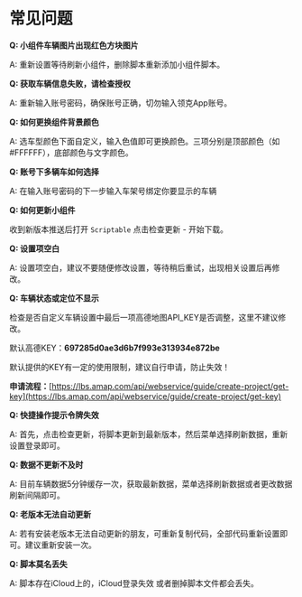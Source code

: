 # 常见问题

**Q: 小组件车辆图片出现红色方块图片**

A: 重新设置等待刷新小组件，删除脚本重新添加小组件脚本。


**Q: 获取车辆信息失败，请检查授权**

A: 重新输入账号密码，确保账号正确，切勿输入领克App账号。

**Q: 如何更换组件背景颜色**

A: 选车型颜色下面自定义，输入色值即可更换颜色。三项分别是顶部颜色（如#FFFFFF），底部颜色与文字颜色。

**Q: 账号下多辆车如何选择**

A: 在输入账号密码的下一步输入车架号绑定你要显示的车辆

**Q: 如何更新小组件**

收到新版本推送后打开 `Scriptable` 点击检查更新  - 开始下载。

**Q: 设置项空白**

A: 设置项空白，建议不要随便修改设置，等待稍后重试，出现相关设置后再修改。

**Q: 车辆状态或定位不显示**

检查是否自定义车辆设置中最后一项高德地图API_KEY是否调整，这里不建议修改。

默认高德KEY：**697285d0ae3d6b7f993e313934e872be**

默认提供的KEY有一定的使用限制，建议自行申请，防止失效！

**申请流程：**[https://lbs.amap.com/api/webservice/guide/create-project/get-key](https://lbs.amap.com/api/webservice/guide/create-project/get-key)

**Q: 快捷操作提示令牌失效**

A: 首先，点击检查更新，将脚本更新到最新版本，然后菜单选择刷新数据，重新设置登录即可。

**Q: 数据不更新不及时**

A: 目前车辆数据5分钟缓存一次，获取最新数据，菜单选择刷新数据或者更改数据刷新间隔即可。

**Q: 老版本无法自动更新**

A: 若有安装老版本无法自动更新的朋友，可重新复制代码，全部代码重新设置即可。建议重新安装一次。

**Q: 脚本莫名丢失**

A: 脚本存在iCloud上的，iCloud登录失效 或者删掉脚本文件都会丢失。




